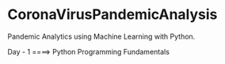 # CoronaVirusPandemicAnalysis
Pandemic Analytics using Machine Learning with Python.

Day - 1 ====> Python Programming Fundamentals	

